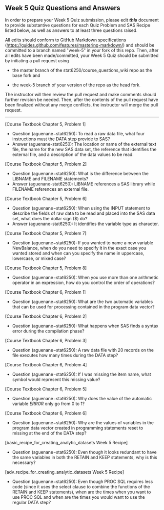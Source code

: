 ## Week 5 Quiz Questions and Answers

In order to prepare your Week 5 Quiz submission, please edit ***this*** document to provide substantive questions for each Quiz Problem and SAS Recipe listed below, as well as answers to at least three questions raised.

All edits should conform to GitHub Markdown specifications (https://guides.github.com/features/mastering-markdown/) and should be committed to a branch named "week-5" in your fork of this repo. Then, after all edits have been made/committed, your Week 5 Quiz should be submitted by initiating a pull request using

- the master branch of the stat6250/course_questions_wiki repo as the base fork and

- the week-5 branch of your version of the repo as the head fork.

The instructor will then review the pull request and make comments should further revision be needed. Then, after the contents of the pull request have been finalized without any merge conflicts, the instructor will merge the pull request.

********************************************************************************



[Course Textbook Chapter 5, Problem 1]
- Question (aguenane−stat6250): To read a raw data file, what four instructions must the DATA step provide to SAS?
- Answer (aguenane-stat6250): The location or name of the external text file, the name for the new SAS data set, the reference that identifies the external file, and a description of the data values to be read. 

[Course Textbook Chapter 5, Problem 2]
- Question (aguenane−stat6250): What is the difference between the LIBNAME and FILENAME statements?
- Answer (aguenane-stat6250): LIBNAME references a SAS library while FILENAME references an external file.



[Course Textbook Chapter 5, Problem 6]
- Question (aguenane−stat6250): When using the INPUT statement to describe the fields of raw data to be read and placed into the SAS data set, what does the dollar sign ($) do?
- Answer (aguenane-stat6250): It identifies the variable type as character. 



[Course Textbook Chapter 5, Problem 7]
- Question (aguenane−stat6250): If you wanted to name a new variable NewBalance, when do you need to specify it in the exact case you wanted stored and when can you specify the name in uppercase, lowercase, or mixed case?


[Course Textbook Chapter 5, Problem 8]
- Question (aguenane−stat6250): When you use more than one arithmetic operator in an expression, how do you control the order of operations?


[Course Textbook Chapter 6, Problem 1]
- Question (aguenane−stat6250): What are the two automatic variables that can be used for processing contained in the program data vector?


[Course Textbook Chapter 6, Problem 2]
- Question (aguenane−stat6250): What happens when SAS finds a syntax error during the compilation phase?


[Course Textbook Chapter 6, Problem 3]
- Question (aguenane−stat6250): A raw data file with 20 records on the file executes how many times during the DATA step? 


[Course Textbook Chapter 6, Problem 4]
- Question (aguenane−stat6250): If I was missing the item name, what symbol would represent this missing value?


[Course Textbook Chapter 6, Problem 5]
- Question (aguenane−stat6250): Why does the value of the automatic variable _ERROR_ only go from 0 to 1?


[Course Textbook Chapter 6, Problem 6]
- Question (aguenane−stat6250): Why are the values of variables in the program data vector created in programming statements reset to missing at the end of the DATA step?


[basic_recipe_for_creating_analytic_datasets Week 5 Recipe]
- Question (aguenane−stat6250): Even though it looks redundant to have the same variables in both the RETAIN and KEEP statements, why is this necessary?


[adv_recipe_for_creating_analytic_datasets Week 5 Recipe]
- Question (aguenane−stat6250): Even though PROC SQL requires less code (since it uses the select clause to combine the functions of the RETAIN and KEEP statements), when are the times when you want to use PROC SQL and when are the times you would want to use the regular DATA step?

